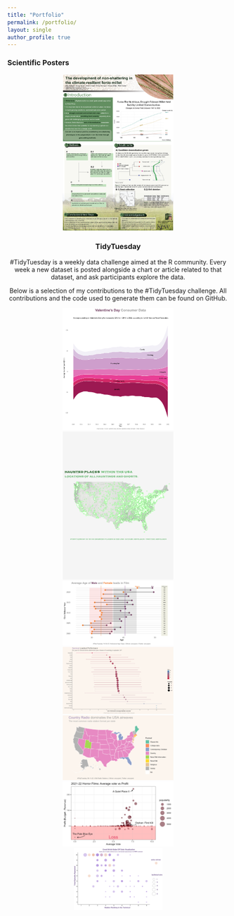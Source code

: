 ```yaml
---
title: "Portfolio"
permalink: /portfolio/
layout: single
author_profile: true
---
```

### Scientific Posters

<center>
<div class="image-container">
  <a href="https://github.com/amycjack/amycjack.github.io/blob/master/images/SMBE_poster_lowres.png" class="thumbnail">
    <img src="/images/SMBE_poster_lowres.png" alt="Graph 1" width="50%" height="50%">
  </a>
</div>
<p>
  
### TidyTuesday
#TidyTuesday is a weekly data challenge aimed at the R community. Every week a new dataset is posted alongside a chart or article related to that dataset, and ask participants explore the data.
<p>
Below is a selection of my contributions to the #TidyTuesday challenge. All contributions and the code used to generate them can be found on GitHub.

<p>
<center>
<div class="image-container">
  <a href="https://github.com/amycjack/TidyTuesdays/tree/main/13.02.24%20Valentines" class="thumbnail">
    <img src="/images/plot14022024.png" alt="Graph 1" width="50%" height="50%">
  </a>
</div>

<div class="image-container">
  <a href="https://github.com/amycjack/TidyTuesdays/tree/main/10.10.23%20Haunted%20Locations" class="thumbnail">
    <img src="/images/plot13102023.png" alt="Graph 1" width="50%" height="50%">
  </a>
</div>

<div class="image-container">
  <a href="https://github.com/amycjack/TidyTuesdays/tree/main/14.02.23%20Hollywood%20Age%20Gaps" class="thumbnail">
    <img src="/images/gg214022023.png" alt="Graph 3" width="50%" height="50%">
  </a>
</div>

<div class="image-container">
  <a href="https://github.com/amycjack/TidyTuesdays/tree/main/24.01.23%20Survivor" class="thumbnail">
    <img src="/images/Rplot03.png" alt="Graph 4" width="50%" height="50%">
  </a>
</div>

<div class="image-container">
  <a href="https://github.com/amycjack/TidyTuesdays/tree/main/08.11.22%20Radio%20Stations" class="thumbnail">
    <img src="/images/map10112022.png" alt="Graph 5" width="50%" height="50%">
  </a>
</div>

<div class="image-container">
  <a href="https://github.com/amycjack/TidyTuesdays/tree/main/01.11.22%20Horror%20Film" class="thumbnail">
    <img src="/images/p04112022.png" alt="Graph 6" width="50%" height="50%">
  </a><br>
  
  <a href="https://github.com/amycjack/TidyTuesdays/tree/main/25.10.22%20GBBO" class="thumbnail">
    <img src="/images/gbbo3.png" alt="Graph 7" width="40%" height="40%">
  </a>
</div>
